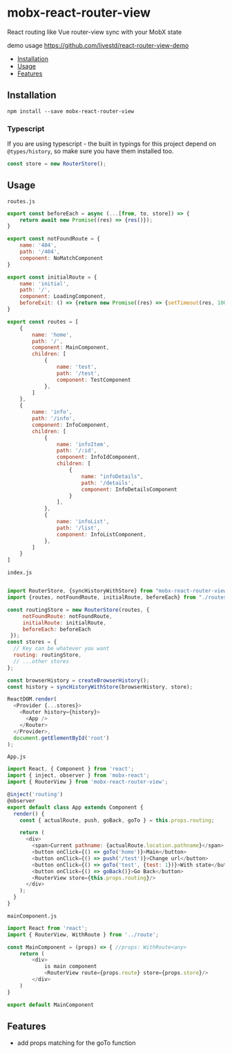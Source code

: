 # mobx-react-router-view
React routing like Vue router-view sync with your MobX state

demo usage https://github.com/livestd/react-router-view-demo

- [Installation](#installation)
- [Usage](#usage)
- [Features](#features)

## Installation
```
npm install --save mobx-react-router-view
```

### Typescript

If you are using typescript - the built in typings for this project depend on
`@types/history`, so make sure you have them installed too.

```js
const store = new RouterStore();
```

## Usage

`routes.js`
```js
export const beforeEach = async (...[from, to, store]) => {
    return await new Promise((res) => {res()});
}

export const notFoundRoute = {
    name: '404',
    path: '/404',
    component: NoMatchComponent
}

export const initialRoute = {
    name: 'initial',
    path: '/',
    component: LoadingComponent,
    beforeExit: () => {return new Promise((res) => {setTimeout(res, 1000)})}
}

export const routes = [
    {
        name: 'home',
        path: '/',
        component: MainComponent,
        children: [
            {
                name: 'test',
                path: '/test',
                component: TestComponent
            },
        ]
    },
    {
        name: 'info',
        path: '/info',
        component: InfoComponent,
        children: [
            {
                name: 'infoItem',
                path: '/:id',
                component: InfoIdComponent,
                children: [
                    {
                        name: "infoDetails",
                        path: '/details',
                        component: InfoDetailsComponent
                    }
                ],
            },
            {
                name: 'infoList',
                path: '/list',
                component: InfoListComponent,
            },
        ]
    }
]
```
`index.js`
```js

import RouterStore, {syncHistoryWithStore} from "mobx-react-router-view";
import {routes, notFoundRoute, initialRoute, beforeEach} from "./routes"

const routingStore = new RouterStore(routes, {
     notFoundRoute: notFoundRoute,
     initialRoute: initialRoute,
     beforeEach: beforeEach
 });
const stores = {
  // Key can be whatever you want
  routing: routingStore,
  // ...other stores
};

const browserHistory = createBrowserHistory();
const history = syncHistoryWithStore(browserHistory, store);

ReactDOM.render(
  <Provider {...stores}>
    <Router history={history}>
      <App />
    </Router>
  </Provider>,
  document.getElementById('root')
);
```

`App.js`
```js
import React, { Component } from 'react';
import { inject, observer } from 'mobx-react';
import { RouterView } from 'mobx-react-router-view';

@inject('routing')
@observer
export default class App extends Component {
  render() {
    const { actualRoute, push, goBack, goTo } = this.props.routing;

    return (
      <div>
        <span>Current pathname: {actualRoute.location.pathname}</span>
        <button onClick={() => goTo('home')}>Main</button>
        <button onClick={() => push('/test')}>Change url</button>
        <button onClick={() => goTo('test', {test: 1})}>With state</button>
        <button onClick={() => goBack()}>Go Back</button>
        <RouterView store={this.props.routing}/>
      </div>
    );
  }
}
```

`mainComponent.js`
```js
import React from 'react';
import { RouterView, WithRoute } from '../route';

const MainComponent = (props) => { //props: WithRoute<any>
    return (
        <div>
            is main component
            <RouterView route={props.route} store={props.store}/>
        </div>
    )
}

export default MainComponent
```

## Features
- add props matching for the goTo function